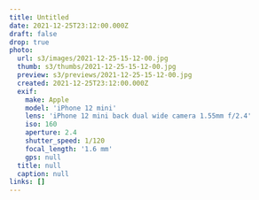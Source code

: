 ```yaml
---
title: Untitled
date: 2021-12-25T23:12:00.000Z
draft: false
drop: true
photo:
  url: s3/images/2021-12-25-15-12-00.jpg
  thumb: s3/thumbs/2021-12-25-15-12-00.jpg
  preview: s3/previews/2021-12-25-15-12-00.jpg
  created: 2021-12-25T23:12:00.000Z
  exif:
    make: Apple
    model: 'iPhone 12 mini'
    lens: 'iPhone 12 mini back dual wide camera 1.55mm f/2.4'
    iso: 160
    aperture: 2.4
    shutter_speed: 1/120
    focal_length: '1.6 mm'
    gps: null
  title: null
  caption: null
links: []
---
```

